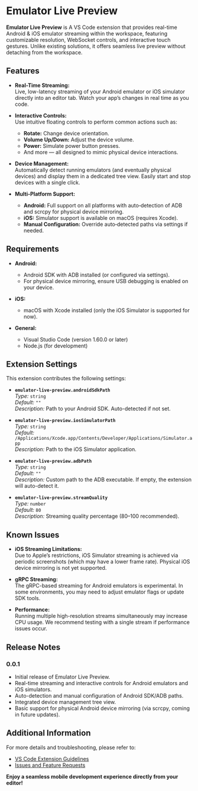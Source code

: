 # Emulator Live Preview

**Emulator Live Preview** is A VS Code extension that provides real-time Android & iOS emulator streaming within the workspace, featuring customizable resolution, WebSocket controls, and interactive touch gestures. Unlike existing solutions, it offers seamless live preview without detaching from the workspace.

## Features

- **Real-Time Streaming:**  
  Live, low-latency streaming of your Android emulator or iOS simulator directly into an editor tab. Watch your app’s changes in real time as you code.

- **Interactive Controls:**  
  Use intuitive floating controls to perform common actions such as:

  - **Rotate:** Change device orientation.
  - **Volume Up/Down:** Adjust the device volume.
  - **Power:** Simulate power button presses.
  - And more — all designed to mimic physical device interactions.

- **Device Management:**  
  Automatically detect running emulators (and eventually physical devices) and display them in a dedicated tree view. Easily start and stop devices with a single click.

- **Multi-Platform Support:**
  - **Android:** Full support on all platforms with auto‑detection of ADB and scrcpy for physical device mirroring.
  - **iOS:** Simulator support is available on macOS (requires Xcode).
  - **Manual Configuration:** Override auto‑detected paths via settings if needed.

## Requirements

- **Android:**

  - Android SDK with ADB installed (or configured via settings).
  - For physical device mirroring, ensure USB debugging is enabled on your device.

- **iOS:**

  - macOS with Xcode installed (only the iOS Simulator is supported for now).

- **General:**
  - Visual Studio Code (version 1.60.0 or later)
  - Node.js (for development)

## Extension Settings

This extension contributes the following settings:

- **`emulator-live-preview.androidSdkPath`**  
  _Type:_ `string`  
  _Default:_ `""`  
  _Description:_ Path to your Android SDK. Auto-detected if not set.

- **`emulator-live-preview.iosSimulatorPath`**  
  _Type:_ `string`  
  _Default:_ `/Applications/Xcode.app/Contents/Developer/Applications/Simulator.app`  
  _Description:_ Path to the iOS Simulator application.

- **`emulator-live-preview.adbPath`**  
  _Type:_ `string`  
  _Default:_ `""`  
  _Description:_ Custom path to the ADB executable. If empty, the extension will auto-detect it.

- **`emulator-live-preview.streamQuality`**  
  _Type:_ `number`  
  _Default:_ `80`  
  _Description:_ Streaming quality percentage (80–100 recommended).

## Known Issues

- **iOS Streaming Limitations:**  
  Due to Apple’s restrictions, iOS Simulator streaming is achieved via periodic screenshots (which may have a lower frame rate). Physical iOS device mirroring is not yet supported.

- **gRPC Streaming:**  
  The gRPC-based streaming for Android emulators is experimental. In some environments, you may need to adjust emulator flags or update SDK tools.

- **Performance:**  
  Running multiple high-resolution streams simultaneously may increase CPU usage. We recommend testing with a single stream if performance issues occur.

## Release Notes

### 0.0.1

- Initial release of Emulator Live Preview.
- Real-time streaming and interactive controls for Android emulators and iOS simulators.
- Auto-detection and manual configuration of Android SDK/ADB paths.
- Integrated device management tree view.
- Basic support for physical Android device mirroring (via scrcpy, coming in future updates).

## Additional Information

For more details and troubleshooting, please refer to:

- [VS Code Extension Guidelines](https://code.visualstudio.com/api/references/extension-guidelines)
- [Issues and Feature Requests](https://github.com/dev-josias/emulator-live-preview/issues)

**Enjoy a seamless mobile development experience directly from your editor!**

